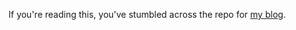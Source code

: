If you're reading this, you've stumbled across the repo for <a href="https://timesnewhuman.github.io/blog/">my blog</a>.
